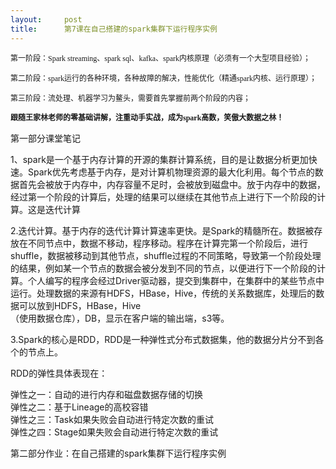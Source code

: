 ```yaml
---
layout:     post
title:      第7课在自己搭建的spark集群下运行程序实例
---
```

<div id="article_content" class="article_content clearfix csdn-tracking-statistics" data-pid="blog" data-mod="popu_307" data-dsm="post">
								            <link rel="stylesheet" href="https://csdnimg.cn/release/phoenix/template/css/ck_htmledit_views-f76675cdea.css">
						<div class="htmledit_views" id="content_views">
                
<div id="sina_keyword_ad_area2" class="articalContent newfont_family">
<p align="left"></p>
<p><span style="font-size:12px;">第一阶段：<span style="font-family:Calibri;">Spark streaming</span><span style="font-family:'宋体';">、</span><span style="font-family:Calibri;">spark sql</span><span style="font-family:'宋体';">、</span><span style="font-family:Calibri;">kafka</span><span style="font-family:'宋体';">、</span><span style="font-family:Calibri;">spark</span><span style="font-family:'宋体';">内核原理（必须有一个大型项目经验）；</span></span></p>
<p><span style="font-size:12px;">第二阶段：<span style="font-family:Calibri;">spark</span><span style="font-family:'宋体';">运行的各种环境，各种故障的解决，性能优化（精通</span><span style="font-family:Calibri;">spark</span><span style="font-family:'宋体';">内核、运行原理）；</span></span></p>
<p><span style="font-size:12px;">第三阶段：流处理、机器学习为鳌头，需要首先掌握前两个阶段的内容；<strong><span></span></strong></span></p>
<p><span style="font-size:12px;"><span></span></span></p>
<p style="font-weight:bold;"><span style="font-size:12px;"><span></span>跟随王家林老师的零基础讲解，注重动手实战，成为<span style="font-family:Calibri;">spark</span><span style="font-family:'宋体';">高数，笑傲大数据之林！</span></span></p>
<p align="left">第一部分课堂笔记<br></p>
<p align="left">1、spark是一个基于内存计算的开源的集群计算系统，目的是让数据分析更加快速。Spark优先考虑基于内存，是对计算机物理资源的最大化利用。每个节点的数据首先会被放于内存中，内存容量不足时，会被放到磁盘中。放于内存中的数据，经过第一个阶段的计算后，处理的结果可以继续在其他节点上进行下一个阶段的计算。这是迭代计算</p>
<p align="left">2.迭代计算。基于内存的迭代计算计算速率更快。是Spark的精髓所在。数据被存放在不同节点中，数据不移动，程序移动。程序在计算完第一个阶段后，进行shuffle，数据被移动到其他节点，shuffle过程的不同策略，导致第一个阶段处理的结果，例如某一个节点的数据会被分发到不同的节点，以便进行下一个阶段的计算。个人编写的程序会经过Driver驱动器，提交到集群中，在集群中的某些节点中运行。处理数据的来源有HDFS，HBase，Hive，传统的关系数据库，处理后的数据可以放到HDFS，HBase，Hive<br>
（使用数据仓库），DB，显示在客户端的输出端，s3等。</p>
<p align="left">3.Spark的核心是RDD，RDD是一种弹性式分布式数据集，他的数据分片分不到各个的节点上。</p>
<p align="left">RDD的弹性具体表现在：</p>
<p align="left">弹性之一：自动的进行内存和磁盘数据存储的切换<br>
弹性之二：基于Lineage的高校容错<br>
弹性之三：Task如果失败会自动进行特定次数的重试<br>
弹性之四：Stage如果失败会自动进行特定次数的重试 </p>
<p align="left">第二部分作业：在自己搭建的spark集群下运行程序实例<br></p>
</div>
            </div>
                </div>